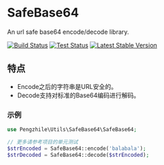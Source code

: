 # SafeBase64 

An url safe base64 encode/decode library.

[![Build Status](https://travis-ci.org/pengzhile/safe-base64.svg?branch=master)](https://travis-ci.org/pengzhile/safe-base64)
[![Test Status](https://php-eye.com/badge/pengzhile/safe-base64/tested.svg?branch=master)](https://travis-ci.org/pengzhile/safe-base64)
[![Latest Stable Version](https://poser.pugx.org/pengzhile/safe-base64/v/stable)](https://packagist.org/packages/pengzhile/safe-base64)

## 特点

* Encode之后的字符串是URL安全的。
* Decode支持对标准的Base64编码进行解码。

### 示例

```php
use Pengzhile\Utils\SafeBase64\SafeBase64;

// 更多请参考项目的单元测试
$strEncoded = SafeBase64::encode('balabala');
$strDecoded = SafeBase64::decode($strEncoded);
```
